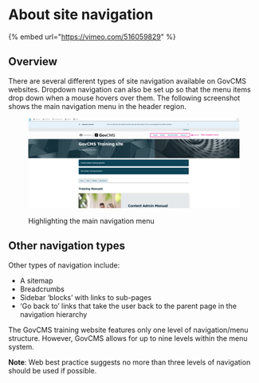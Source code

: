 # About site navigation

{% embed url="https://vimeo.com/516059829" %}

## Overview

There are several different types of site navigation available on GovCMS websites. Dropdown navigation can also be set up so that the menu items drop down when a mouse hovers over them. The following screenshot shows the main navigation menu in the header region.

<figure><img src="../.gitbook/assets/image (1).png" alt=""><figcaption><p>Highlighting the main navigation menu</p></figcaption></figure>

## Other navigation types

Other types of navigation include:

* A sitemap
* Breadcrumbs
* Sidebar ‘blocks’ with links to sub-pages
* ‘Go back to’ links that take the user back to the parent page in the navigation hierarchy

The GovCMS training website features only one level of navigation/menu structure. However, GovCMS allows for up to nine levels within the menu system.

**Note**: Web best practice suggests no more than three levels of navigation should be used if possible.
